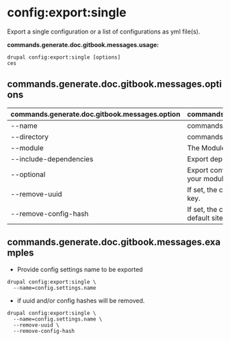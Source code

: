 # config:export:single
Export a single configuration or a list of configurations as yml file(s).

**commands.generate.doc.gitbook.messages.usage:**
```
drupal config:export:single [options]
ces
```

## commands.generate.doc.gitbook.messages.options
commands.generate.doc.gitbook.messages.option | commands.generate.doc.gitbook.messages.details
-------|-------------
--name | commands.config.export.single.options.name
--directory | commands.config.export.arguments.directory
--module | The Module name.
--include-dependencies | Export dependencies of the configuration as well.
--optional | Export config as an optional YAML configuration in your module
--remove-uuid | If set, the configuration will be exported without uuid key.
--remove-config-hash | If set, the configuration will be exported without the default site hash key.

## commands.generate.doc.gitbook.messages.examples
* Provide config settings name to be exported
```
drupal config:export:single \
  --name=config.settings.name
```
* if uuid and/or config hashes will be removed.
```
drupal config:export:single \
  --name=config.settings.name \
  --remove-uuid \
  --remove-config-hash
```
